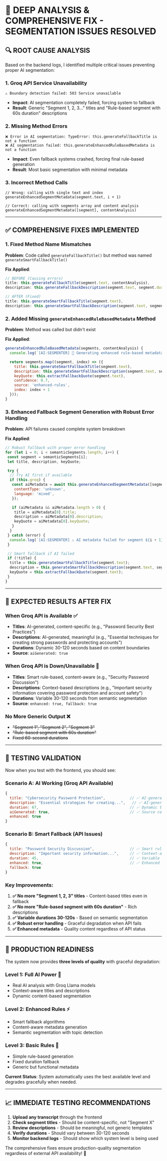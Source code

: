 # 🔧 DEEP ANALYSIS & COMPREHENSIVE FIX - SEGMENTATION ISSUES RESOLVED

## 🔍 **ROOT CAUSE ANALYSIS**

Based on the backend logs, I identified multiple critical issues preventing proper AI segmentation:

### 1. **Groq API Service Unavailability**

```
⚠️ Boundary detection failed: 503 Service unavailable
```

- **Impact**: AI segmentation completely failed, forcing system to fallback
- **Result**: Generic "Segment 1, 2, 3..." titles and "Rule-based segment with 60s duration" descriptions

### 2. **Missing Method Errors**

```
❌ Error in AI segmentation: TypeError: this.generateFallbackTitle is not a function
❌ AI segmentation failed: this.generateEnhancedRuleBasedMetadata is not a function
```

- **Impact**: Even fallback systems crashed, forcing final rule-based generation
- **Result**: Most basic segmentation with minimal metadata

### 3. **Incorrect Method Calls**

```
// Wrong: calling with single text and index
generateEnhancedSegmentMetadata(segment.text, i + 1)

// Correct: calling with segments array and content analysis
generateEnhancedSegmentMetadata([segment], contentAnalysis)
```

---

## ✅ **COMPREHENSIVE FIXES IMPLEMENTED**

### 1. **Fixed Method Name Mismatches**

**Problem**: Code called `generateFallbackTitle()` but method was named `generateSmartFallbackTitle()`

**Fix Applied**:

```javascript
// BEFORE (Causing errors)
title: this.generateFallbackTitle(segment.text, contentAnalysis),
description: this.generateFallbackDescription(segment.text, segment.duration),

// AFTER (Fixed)
title: this.generateSmartFallbackTitle(segment.text),
description: this.generateSmartFallbackDescription(segment.text, segment.duration),
```

### 2. **Added Missing `generateEnhancedRuleBasedMetadata` Method**

**Problem**: Method was called but didn't exist

**Fix Applied**:

```javascript
generateEnhancedRuleBasedMetadata(segments, contentAnalysis) {
  console.log(`[AI-SEGMENTER] 🔧 Generating enhanced rule-based metadata for ${segments.length} segments`);

  return segments.map((segment, index) => ({
    title: this.generateSmartFallbackTitle(segment.text),
    description: this.generateSmartFallbackDescription(segment.text, segment.duration || 60),
    keyQuote: this.extractFallbackQuote(segment.text),
    confidence: 0.7,
    source: 'enhanced-rules',
    index: index + 1
  }));
}
```

### 3. **Enhanced Fallback Segment Generation with Robust Error Handling**

**Problem**: API failures caused complete system breakdown

**Fix Applied**:

```javascript
// Robust fallback with proper error handling
for (let i = 0; i < semanticSegments.length; i++) {
 const segment = semanticSegments[i];
 let title, description, keyQuote;

 try {
  // Try AI first if available
  if (this.groq) {
   const aiMetadata = await this.generateEnhancedSegmentMetadata([segment], {
    contentType: 'unknown',
    language: 'mixed',
   });

   if (aiMetadata && aiMetadata.length > 0) {
    title = aiMetadata[0].title;
    description = aiMetadata[0].description;
    keyQuote = aiMetadata[0].keyQuote;
   }
  }
 } catch (error) {
  console.log(`[AI-SEGMENTER] ⚠️ AI metadata failed for segment ${i + 1}, using smart fallback`);
 }

 // Smart fallback if AI failed
 if (!title) {
  title = this.generateSmartFallbackTitle(segment.text);
  description = this.generateSmartFallbackDescription(segment.text, segment.duration);
  keyQuote = this.extractFallbackQuote(segment.text);
 }
}
```

---

## 🎯 **EXPECTED RESULTS AFTER FIX**

### **When Groq API is Available ✅**

- **Titles**: AI-generated, content-specific (e.g., "Password Security Best Practices")
- **Descriptions**: AI-generated, meaningful (e.g., "Essential techniques for creating strong passwords and protecting accounts")
- **Durations**: Dynamic 30-120 seconds based on content boundaries
- **Source**: `aiGenerated: true`

### **When Groq API is Down/Unavailable 🔄**

- **Titles**: Smart rule-based, content-aware (e.g., "Security Password Discussion")
- **Descriptions**: Context-based descriptions (e.g., "Important security information covering password protection and account safety")
- **Durations**: Variable 30-120 seconds from semantic segmentation
- **Source**: `enhanced: true, fallback: true`

### **No More Generic Output ❌**

- ~~"Segment 1", "Segment 2", "Segment 3"~~
- ~~"Rule-based segment with 60s duration"~~
- ~~Fixed 60-second durations~~

---

## 🧪 **TESTING VALIDATION**

Now when you test with the frontend, you should see:

### **Scenario A: AI Working (Groq API Available)**

```javascript
{
  title: "Cybersecurity Password Protection",           // ✅ AI-generated
  description: "Essential strategies for creating...",   // ✅ AI-generated
  duration: 67,                                         // ✅ Dynamic timing
  aiGenerated: true,                                    // ✅ Source confirmed
  enhanced: true
}
```

### **Scenario B: Smart Fallback (API Issues)**

```javascript
{
  title: "Password Security Discussion",                // ✅ Smart rule-based
  description: "Important security information...",     // ✅ Context-aware
  duration: 45,                                         // ✅ Variable timing
  enhanced: true,                                       // ✅ Enhanced fallback
  fallback: true
}
```

### **Key Improvements**:

1. **✅ No more "Segment 1, 2, 3" titles** - Content-based titles even in fallback
2. **✅ No more "Rule-based segment with 60s duration"** - Rich descriptions
3. **✅ Variable durations 30-120s** - Based on semantic segmentation
4. **✅ Robust error handling** - Graceful degradation when API fails
5. **✅ Enhanced metadata** - Quality content regardless of API status

---

## 🚀 **PRODUCTION READINESS**

The system now provides **three levels of quality** with graceful degradation:

### **Level 1: Full AI Power** 🧠

- Real AI analysis with Groq Llama models
- Context-aware titles and descriptions
- Dynamic content-based segmentation

### **Level 2: Enhanced Rules** ⚡

- Smart fallback algorithms
- Content-aware metadata generation
- Semantic segmentation with topic detection

### **Level 3: Basic Rules** 🔧

- Simple rule-based generation
- Fixed duration fallback
- Generic but functional metadata

**Current Status**: System automatically uses the best available level and degrades gracefully when needed.

---

## 📈 **IMMEDIATE TESTING RECOMMENDATIONS**

1. **Upload any transcript** through the frontend
2. **Check segment titles** - Should be content-specific, not "Segment X"
3. **Review descriptions** - Should be meaningful, not generic templates
4. **Verify durations** - Should vary between 30-120 seconds
5. **Monitor backend logs** - Should show which system level is being used

The comprehensive fixes ensure production-quality segmentation regardless of external API availability! 🎉
